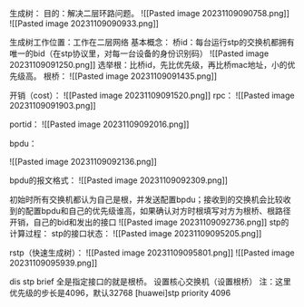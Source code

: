 生成树：
	 目的：解决二层环路问题。
	![[Pasted image 20231109090758.png]]	
	![[Pasted image 20231109090933.png]]

生成树工作位置：工作在二层网络
基本概念：
	桥id：每台运行stp的交换机都拥有唯一的bid（在stp协议里，对每一台设备的身份识别码）
![[Pasted image 20231109091250.png]]
选举根：比桥id，先比优先级，再比桥mac地址，小的优先级高。
根桥：
![[Pasted image 20231109091435.png]]

开销（cost）：
![[Pasted image 20231109091520.png]]
rpc：
![[Pasted image 20231109091903.png]]

portid：
![[Pasted image 20231109092016.png]]

bpdu：

![[Pasted image 20231109092136.png]]

bpdu的报文格式：
![[Pasted image 20231109092309.png]]

初始时所有交换机都认为自己是根，并发送配置bpdu；接收到的交换机会比较收到的配置bpdu和自己的优先级谁高，如果确认对方时根填写对方为根桥、根路径开销，自己的bid和发出的接口
![[Pasted image 20231109092736.png]]
stp的计算过程：
stp的接口状态：
![[Pasted image 20231109095205.png]]



rstp（快速生成树）：
![[Pasted image 20231109095801.png]]
![[Pasted image 20231109095939.png]]



dis stp brief
全是指定接口的就是根桥。
设置核心交换机（设置根桥）
注：这里优先级的步长是4096，默认32768
[huawei]stp priority 4096

